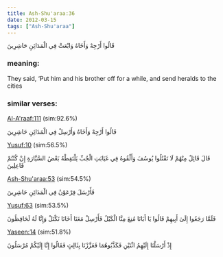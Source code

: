 ```yaml
---
title: Ash-Shu'araa:36
date: 2012-03-15
tags: ["Ash-Shu'araa"]
---
```

قَالُوا أَرْجِهْ وَأَخَاهُ وَابْعَثْ فِي الْمَدَائِنِ حَاشِرِينَ
### meaning: 
They said, ‘Put him and his brother off for a while, and send heralds to the cities
### similar verses: 

[Al-A'raaf:111](/7/111) (sim:92.6%)

قَالُوا أَرْجِهْ وَأَخَاهُ وَأَرْسِلْ فِي الْمَدَائِنِ حَاشِرِينَ

[Yusuf:10](/12/10) (sim:56.5%)

قَالَ قَائِلٌ مِنْهُمْ لَا تَقْتُلُوا يُوسُفَ وَأَلْقُوهُ فِي غَيَابَتِ الْجُبِّ يَلْتَقِطْهُ بَعْضُ السَّيَّارَةِ إِنْ كُنْتُمْ فَاعِلِينَ

[Ash-Shu'araa:53](/26/53) (sim:54.5%)

فَأَرْسَلَ فِرْعَوْنُ فِي الْمَدَائِنِ حَاشِرِينَ

[Yusuf:63](/12/63) (sim:53.5%)

فَلَمَّا رَجَعُوا إِلَىٰ أَبِيهِمْ قَالُوا يَا أَبَانَا مُنِعَ مِنَّا الْكَيْلُ فَأَرْسِلْ مَعَنَا أَخَانَا نَكْتَلْ وَإِنَّا لَهُ لَحَافِظُونَ

[Yaseen:14](/36/14) (sim:51.8%)

إِذْ أَرْسَلْنَا إِلَيْهِمُ اثْنَيْنِ فَكَذَّبُوهُمَا فَعَزَّزْنَا بِثَالِثٍ فَقَالُوا إِنَّا إِلَيْكُمْ مُرْسَلُونَ
